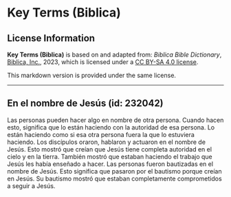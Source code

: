 # Key Terms (Biblica)

## License Information

**Key Terms (Biblica)** is based on and adapted from: _Biblica Bible Dictionary_, [Biblica, Inc.](https://www.biblica.com/), 2023, which is licensed under a [CC BY-SA 4.0 license](https://creativecommons.org/licenses/by-sa/4.0/legalcode.en).

This markdown version is provided under the same license.



--------------------------------

## En el nombre de Jesús (id: 232042)

Las personas pueden hacer algo en nombre de otra persona. Cuando hacen esto, significa que lo están haciendo con la autoridad de esa persona. Lo están haciendo como si esa otra persona fuera la que lo estuviera haciendo. Los discípulos oraron, hablaron y actuaron en el nombre de Jesús. Esto mostró que creían que Jesús tiene completa autoridad en el cielo y en la tierra. También mostró que estaban haciendo el trabajo que Jesús les había enseñado a hacer. Las personas fueron bautizadas en el nombre de Jesús. Esto significa que pasaron por el bautismo porque creían en Jesús. Su bautismo mostró que estaban completamente comprometidos a seguir a Jesús.


